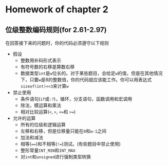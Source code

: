 # Homework of chapter 2

## 位级整数编码规则(for 2.61-2.97)

在回答接下来的问题时，你的代码必须遵守以下规则

- 假设
  - 整数用补码形式表示
  - 有符号数的右移是算数右移
  - 数据类型`int`是`w`位长的。对于某些题目，会给定`w`的值，但是在其他情况下，只要`w`是8的整数倍，你的代码就应该能工作。你可以用表达式`sizeof(int)<<3`来计算`w`
- 禁止使用
  - 条件语句(`if`或`:?`)，循环，分支语句，函数调用和宏调用
  - 除法，模运算和乘法
  - 相对比较运算(`<`, `>`, `<=`和 `>=`)
- 允许的运算
  - 所有的位级和逻辑运算
  - 左移和右移，但是位移量只能在`0`和`w-1`之间
  - 加法和减法
  - 相等(`==`)和不相等(`!=`)测试。(有些题目中禁止使用)
  - 整形常量`INT_MIN`和`INT_MAX`
  - 对`int`和`unsigned`进行强制类型转换